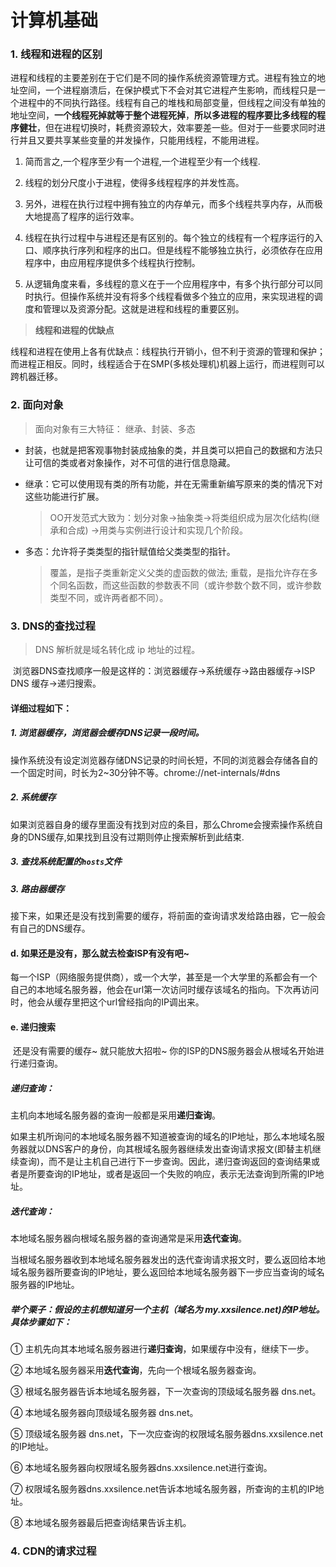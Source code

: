 # 计算机基础

### 1. 线程和进程的区别

进程和线程的主要差别在于它们是不同的操作系统资源管理方式。进程有独立的地址空间，一个进程崩溃后，在保护模式下不会对其它进程产生影响，而线程只是一个进程中的不同执行路径。线程有自己的堆栈和局部变量，但线程之间没有单独的地址空间，**一个线程死掉就等于整个进程死掉**，**所以多进程的程序要比多线程的程序健壮**，但在进程切换时，耗费资源较大，效率要差一些。但对于一些要求同时进行并且又要共享某些变量的并发操作，只能用线程，不能用进程。

1) 简而言之,一个程序至少有一个进程,一个进程至少有一个线程.

2) 线程的划分尺度小于进程，使得多线程程序的并发性高。

3) 另外，进程在执行过程中拥有独立的内存单元，而多个线程共享内存，从而极大地提高了程序的运行效率。

4) 线程在执行过程中与进程还是有区别的。每个独立的线程有一个程序运行的入口、顺序执行序列和程序的出口。但是线程不能够独立执行，必须依存在应用程序中，由应用程序提供多个线程执行控制。

5) 从逻辑角度来看，多线程的意义在于一个应用程序中，有多个执行部分可以同时执行。但操作系统并没有将多个线程看做多个独立的应用，来实现进程的调度和管理以及资源分配。这就是进程和线程的重要区别。

> **线程和进程的优缺点**

线程和进程在使用上各有优缺点：线程执行开销小，但不利于资源的管理和保护；而进程正相反。同时，线程适合于在SMP(多核处理机)机器上运行，而进程则可以跨机器迁移。

### 2. 面向对象

> 面向对象有三大特征： 继承、封装、多态

- 封装，也就是把客观事物封装成抽象的类，并且类可以把自己的数据和方法只让可信的类或者对象操作，对不可信的进行信息隐藏。

- 继承：它可以使用现有类的所有功能，并在无需重新编写原来的类的情况下对这些功能进行扩展。

  > OO开发范式大致为：划分对象→抽象类→将类组织成为层次化结构(继承和合成) →用类与实例进行设计和实现几个阶段。

- 多态：允许将子类类型的指针赋值给父类类型的指针。

  > 覆盖，是指子类重新定义父类的虚函数的做法; 重载，是指允许存在多个同名函数，而这些函数的参数表不同（或许参数个数不同，或许参数类型不同，或许两者都不同）。

### 3. DNS的查找过程

> DNS 解析就是域名转化成 ip 地址的过程。

​    浏览器DNS查找顺序一般是这样的：浏览器缓存→系统缓存→路由器缓存→ISP DNS 缓存→递归搜索。

#### 详细过程如下：

#####  1. 浏览器缓存，浏览器会缓存DNS记录一段时间。

​    操作系统没有设定浏览器存储DNS记录的时间长短，不同的浏览器会存储各自的一个固定时间，时长为2~30分钟不等。chrome://net-internals/#dns

#####  2. 系统缓存

​    如果浏览器自身的缓存里面没有找到对应的条目，那么Chrome会搜索操作系统自身的DNS缓存,如果找到且没有过期则停止搜索解析到此结束.

##### 3. 查找系统配置的`hosts`文件

##### 3. 路由器缓存

​    接下来，如果还是没有找到需要的缓存，将前面的查询请求发给路由器，它一般会有自己的DNS缓存。

#### d. 如果还是没有，那么就去检查ISP有没有吧~

​    每一个ISP（网络服务提供商），或一个大学，甚至是一个大学里的系都会有一个自己的本地域名服务器，他会在url第一次访问时缓存该域名的指向。下次再访问时，他会从缓存里把这个url曾经指向的IP调出来。

#### e. 递归搜索

​    还是没有需要的缓存~ 就只能放大招啦~
​    你的ISP的DNS服务器会从根域名开始进行递归查询。

##### **递归查询**：

​    主机向本地域名服务器的查询一般都是采用**递归查询**。

​    如果主机所询问的本地域名服务器不知道被查询的域名的IP地址，那么本地域名服务器就以DNS客户的身份，向其根域名服务器继续发出查询请求报文(即替主机继续查询)，而不是让主机自己进行下一步查询。因此，递归查询返回的查询结果或者是所要查询的IP地址，或者是返回一个失败的响应，表示无法查询到所需的IP地址。

##### **迭代查询**：

​    本地域名服务器向根域名服务器的查询通常是采用**迭代查询**。

​    当根域名服务器收到本地域名服务器发出的迭代查询请求报文时，要么返回给本地域名服务器所要查询的IP地址，要么返回给本地域名服务器下一步应当查询的域名服务器的IP地址。

##### 举个栗子：假设的主机想知道另一个主机（域名为 my.xxsilence.net)的IP地址。具体步骤如下：

① 主机先向其本地域名服务器进行**递归查询**，如果缓存中没有，继续下一步。

② 本地域名服务器采用**迭代查询**，先向一个根域名服务器查询。

③ 根域名服务器告诉本地域名服务器，下一次查询的顶级域名服务器 dns.net。

④ 本地域名服务器向顶级域名服务器 dns.net。

⑤ 顶级域名服务器 dns.net，下一次应查询的权限域名服务器dns.xxsilence.net的IP地址。

⑥ 本地域名服务器向权限域名服务器dns.xxsilence.net进行查询。

⑦ 权限域名服务器dns.xxsilence.net告诉本地域名服务器，所查询的主机的IP地址。

⑧ 本地域名服务器最后把查询结果告诉主机。

### 4. CDN的请求过程




